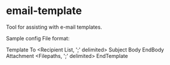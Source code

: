 email-template
==============

Tool for assisting with e-mail templates.

Sample config File format:

Template <TemplateName>
To <Recipient List, ';' delimited>
Subject <Subject>
Body
<Multi-line body field>
EndBody
Attachment <Filepaths, ';' delimited>
EndTemplate